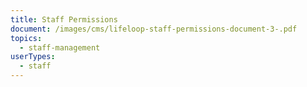 ```yaml
---
title: Staff Permissions
document: /images/cms/lifeloop-staff-permissions-document-3-.pdf
topics:
  - staff-management
userTypes:
  - staff
---
```

